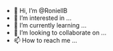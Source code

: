 - 👋 Hi, I’m @RoniellB
- 👀 I’m interested in ...
- 🌱 I’m currently learning ...
- 💞️ I’m looking to collaborate on ...
- 📫 How to reach me ...

<!---
RoniellB/RoniellB is a ✨ special ✨ repository because its `README.md` (this file) appears on your GitHub profile.
You can click the Preview link to take a look at your changes.
--->
